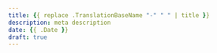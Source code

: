 ```yaml
---
title: {{ replace .TranslationBaseName "-" " " | title }}
description: meta description
date: {{ .Date }}
draft: true
---
```

